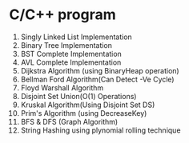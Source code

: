 # C/C++ program 
1) Singly Linked List Implementation
2) Binary Tree Implementation
3) BST Complete Implementation
4) AVL Complete Implementation
5) Dijkstra Algorithm (using BinaryHeap operation)
6) Bellman Ford Algorithm(Can Detect -Ve Cycle)
7) Floyd Warshall Algorithm 
8) Disjoint Set Union(O(1) Operations)
9) Kruskal Algorithm(Using Disjoint Set DS) 
10) Prim's Algorithm (using DecreaseKey)
11) BFS & DFS (Graph Algorithm)
12) String Hashing using plynomial rolling technique
